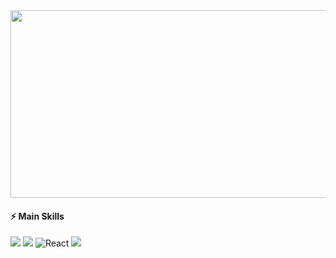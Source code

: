 <a href="https://github.com/devxb/gitanimals">
<img
  src="https://render.gitanimals.org/farms/imb96"
  width="600"
  height="300"
/>
</a>

#### ⚡ Main Skills
<img src="https://img.shields.io/badge/Javascript-F7DF1D?style=flat-square&logo=javascript&logoColor=white"/></a>
<img src="https://img.shields.io/badge/Typescript-3178C6?style=flat-square&logo=Typescript&logoColor=white"/></a>
<img alt="React" src="https://img.shields.io/badge/-React-45b8d8?style=flat-square&logo=react&logoColor=white" />
<img src="https://img.shields.io/badge/Next-black?style=flat-square&logo=next.js&logoColor=white"/></a>

